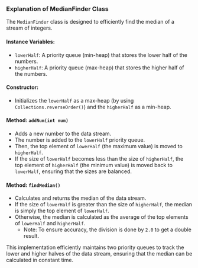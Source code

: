 ### Explanation of MedianFinder Class

The `MedianFinder` class is designed to efficiently find the median of a stream of integers.

#### Instance Variables:
- `lowerHalf`: A priority queue (min-heap) that stores the lower half of the numbers.
- `higherHalf`: A priority queue (max-heap) that stores the higher half of the numbers.

#### Constructor:
- Initializes the `lowerHalf` as a max-heap (by using `Collections.reverseOrder()`) and the `higherHalf` as a min-heap.

#### Method: `addNum(int num)`
- Adds a new number to the data stream.
- The number is added to the `lowerHalf` priority queue.
- Then, the top element of `lowerHalf` (the maximum value) is moved to `higherHalf`.
- If the size of `lowerHalf` becomes less than the size of `higherHalf`, the top element of `higherHalf` (the minimum value) is moved back to `lowerHalf`, ensuring that the sizes are balanced.

#### Method: `findMedian()`
- Calculates and returns the median of the data stream.
- If the size of `lowerHalf` is greater than the size of `higherHalf`, the median is simply the top element of `lowerHalf`.
- Otherwise, the median is calculated as the average of the top elements of `lowerHalf` and `higherHalf`.
  - Note: To ensure accuracy, the division is done by `2.0` to get a double result.

This implementation efficiently maintains two priority queues to track the lower and higher halves of the data stream, ensuring that the median can be calculated in constant time.
